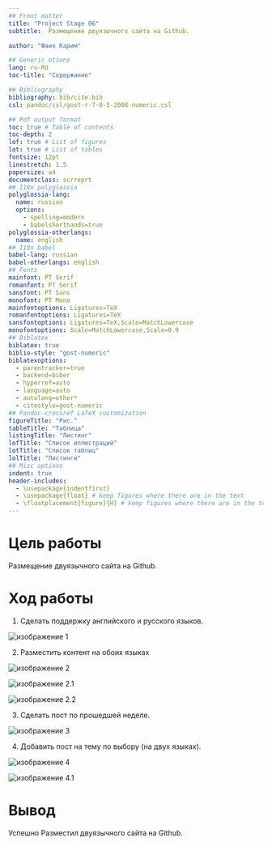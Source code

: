 ```yaml
---
## Front matter
title: "Project Stage 06"
subtitle:  Размещение двуязычного сайта на Github.

author: "Фаик Карим"

## Generic otions
lang: ru-RU
toc-title: "Содержание"

## Bibliography
bibliography: bib/cite.bib
csl: pandoc/csl/gost-r-7-0-5-2008-numeric.csl

## Pdf output format
toc: true # Table of contents
toc-depth: 2
lof: true # List of figures
lot: true # List of tables
fontsize: 12pt
linestretch: 1.5
papersize: a4
documentclass: scrreprt
## I18n polyglossia
polyglossia-lang:
  name: russian
  options:
	- spelling=modern
	- babelshorthands=true
polyglossia-otherlangs:
  name: english
## I18n babel
babel-lang: russian
babel-otherlangs: english
## Fonts
mainfont: PT Serif
romanfont: PT Serif
sansfont: PT Sans
monofont: PT Mono
mainfontoptions: Ligatures=TeX
romanfontoptions: Ligatures=TeX
sansfontoptions: Ligatures=TeX,Scale=MatchLowercase
monofontoptions: Scale=MatchLowercase,Scale=0.9
## Biblatex
biblatex: true
biblio-style: "gost-numeric"
biblatexoptions:
  - parentracker=true
  - backend=biber
  - hyperref=auto
  - language=auto
  - autolang=other*
  - citestyle=gost-numeric
## Pandoc-crossref LaTeX customization
figureTitle: "Рис."
tableTitle: "Таблица"
listingTitle: "Листинг"
lofTitle: "Список иллюстраций"
lotTitle: "Список таблиц"
lolTitle: "Листинги"
## Misc options
indent: true
header-includes:
  - \usepackage{indentfirst}
  - \usepackage{float} # keep figures where there are in the text
  - \floatplacement{figure}{H} # keep figures where there are in the text
---
```


# Цель работы

Размещение двуязычного сайта на Github.


# Ход работы

1. Сделать поддержку английского и русского языков.

![изображение 1](image/image1.png)




2. Разместить контент на обоих языках

![изображение 2](image/image2.png)

![изображение 2.1](image/image2.1.png)

![изображение 2.2](image/image2.2.png)

3. Сделать пост по прошедшей неделе.


![изображение 3](image/image3.png)

4. Добавить пост на тему по выбору (на двух языках).

![изображение 4](image/image4.png)

![изображение 4.1](image/image4.1.png)

# Вывод

Успешно Разместил двуязычного сайта на Github.